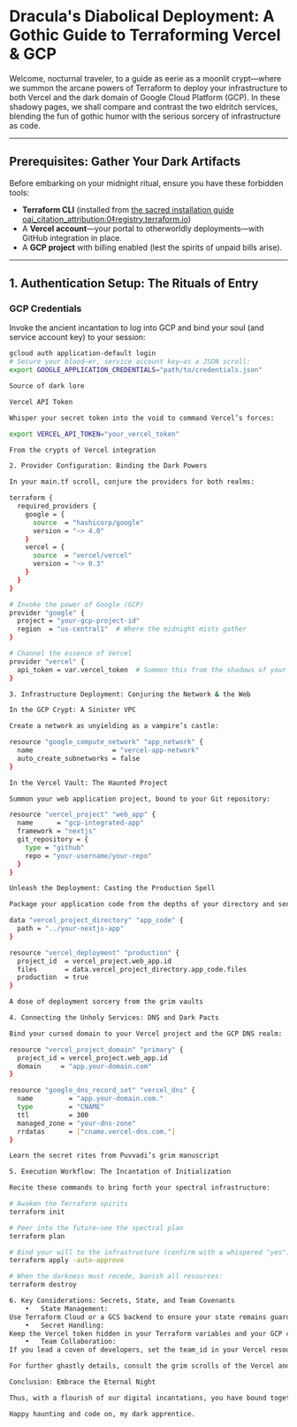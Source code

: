 # Dracula's Diabolical Deployment: A Gothic Guide to Terraforming Vercel & GCP

Welcome, nocturnal traveler, to a guide as eerie as a moonlit crypt—where we summon the arcane powers of Terraform to deploy your infrastructure to both Vercel and the dark domain of Google Cloud Platform (GCP). In these shadowy pages, we shall compare and contrast the two eldritch services, blending the fun of gothic humor with the serious sorcery of infrastructure as code.

---

## Prerequisites: Gather Your Dark Artifacts

Before embarking on your midnight ritual, ensure you have these forbidden tools:
- **Terraform CLI** (installed from [the sacred installation guide](https://developer.hashicorp.com/terraform/install)  [oai_citation_attribution:0‡registry.terraform.io](https://registry.terraform.io/providers/vercel/vercel/latest/docs))
- A **Vercel account**—your portal to otherworldly deployments—with GitHub integration in place.
- A **GCP project** with billing enabled (lest the spirits of unpaid bills arise).

---

## 1. Authentication Setup: The Rituals of Entry

### GCP Credentials
Invoke the ancient incantation to log into GCP and bind your soul (and service account key) to your session:
```bash
gcloud auth application-default login
# Secure your blood—er, service account key—as a JSON scroll:
export GOOGLE_APPLICATION_CREDENTIALS="path/to/credentials.json"

Source of dark lore  ￼

Vercel API Token

Whisper your secret token into the void to command Vercel’s forces:

export VERCEL_API_TOKEN="your_vercel_token"

From the crypts of Vercel integration  ￼

2. Provider Configuration: Binding the Dark Powers

In your main.tf scroll, conjure the providers for both realms:

terraform {
  required_providers {
    google = {
      source  = "hashicorp/google"
      version = "~> 4.0"
    }
    vercel = {
      source  = "vercel/vercel"
      version = "~> 0.3"
    }
  }
}

# Invoke the power of Google (GCP)
provider "google" {
  project = "your-gcp-project-id"
  region  = "us-central1"  # Where the midnight mists gather
}

# Channel the essence of Vercel
provider "vercel" {
  api_token = var.vercel_token  # Summon this from the shadows of your variables
}

3. Infrastructure Deployment: Conjuring the Network & the Web

In the GCP Crypt: A Sinister VPC

Create a network as unyielding as a vampire’s castle:

resource "google_compute_network" "app_network" {
  name                    = "vercel-app-network"
  auto_create_subnetworks = false
}

In the Vercel Vault: The Haunted Project

Summon your web application project, bound to your Git repository:

resource "vercel_project" "web_app" {
  name      = "gcp-integrated-app"
  framework = "nextjs"
  git_repository = {
    type = "github"
    repo = "your-username/your-repo"
  }
}

Unleash the Deployment: Casting the Production Spell

Package your application code from the depths of your directory and send it forth:

data "vercel_project_directory" "app_code" {
  path = "../your-nextjs-app"
}

resource "vercel_deployment" "production" {
  project_id  = vercel_project.web_app.id
  files       = data.vercel_project_directory.app_code.files
  production  = true
}

A dose of deployment sorcery from the grim vaults  ￼

4. Connecting the Unholy Services: DNS and Dark Pacts

Bind your cursed domain to your Vercel project and the GCP DNS realm:

resource "vercel_project_domain" "primary" {
  project_id = vercel_project.web_app.id
  domain     = "app.your-domain.com"
}

resource "google_dns_record_set" "vercel_dns" {
  name         = "app.your-domain.com."
  type         = "CNAME"
  ttl          = 300
  managed_zone = "your-dns-zone"
  rrdatas      = ["cname.vercel-dns.com."]
}

Learn the secret rites from Puvvadi’s grim manuscript  ￼

5. Execution Workflow: The Incantation of Initialization

Recite these commands to bring forth your spectral infrastructure:

# Awaken the Terraform spirits
terraform init

# Peer into the future—see the spectral plan
terraform plan

# Bind your will to the infrastructure (confirm with a whispered "yes")
terraform apply -auto-approve

# When the darkness must recede, banish all resources:
terraform destroy

6. Key Considerations: Secrets, State, and Team Covenants
	•	State Management:
Use Terraform Cloud or a GCS backend to ensure your state remains guarded like Dracula’s coffins.
	•	Secret Handling:
Keep the Vercel token hidden in your Terraform variables and your GCP credentials away from mortal eyes.
	•	Team Collaboration:
If you lead a coven of developers, set the team_id in your Vercel resources to bind projects to your organization.

For further ghastly details, consult the grim scrolls of the Vercel and GCP Terraform documentation  ￼

Conclusion: Embrace the Eternal Night

Thus, with a flourish of our digital incantations, you have bound together the arcane energies of Vercel and GCP into a single, eerie deployment. May your code remain unbroken and your deployments rise from the crypt each time you invoke Terraform!

Happy haunting and code on, my dark apprentice.
